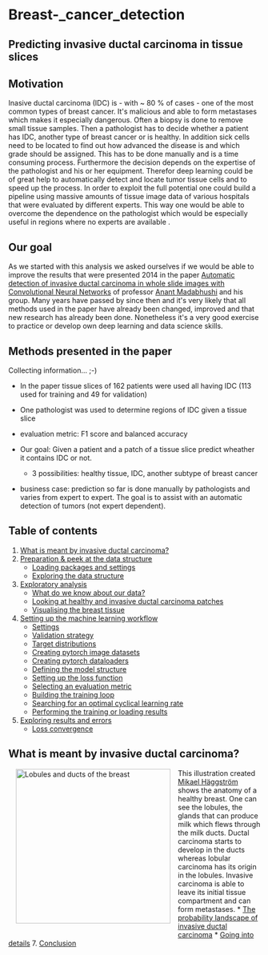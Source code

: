 # Breast-_cancer_detection
## Predicting invasive ductal carcinoma in tissue slices


## Motivation

Inasive ductal carcinoma (IDC) is - with ~ 80 % of cases - one of the most common types of breast cancer. It's malicious and able to form metastases which makes it especially dangerous. Often a biopsy is done to remove small tissue samples. Then a pathologist has to decide whether a patient has IDC, another type of breast cancer or is healthy. In addition sick cells need to be located to find out how advanced the disease is and which grade should be assigned. This has to be done manually and is a time consuming process. Furthermore the decision depends on the expertise of the pathologist and his or her equipment. Therefor deep learning could be of great help to automatically detect and locate tumor tissue cells and to speed up the process. In order to exploit the full potential one could build a pipeline using massive amounts of tissue image data of various hospitals that were evaluated by different experts. This way one would be able to overcome the dependence on the pathologist which would be especially useful in regions where no experts are available .      

## Our goal

As we started with this analysis we asked ourselves if we would be able to improve the results that were presented 2014 in the paper [Automatic detection of invasive ductal carcinoma in whole slide images with Convolutional Neural Networks](http://citeseerx.ist.psu.edu/viewdoc/download?doi=10.1.1.725.4294&rep=rep1&type=pdf) of professor [Anant Madabhushi](https://case.edu/medicine/ccir/faculty/anant-madabhushi) and his group. Many years have passed by since then and it's very likely that all methods used in the paper have already been changed, improved and that new research has already been done. Nonetheless it's a very good exercise to practice or develop own deep learning and data science skills.


## Methods presented in the paper

Collecting information... ;-)

* In the paper tissue slices of 162 patients were used all having IDC (113 used for training and 49 for validation)
* One pathologist was used to determine regions of IDC given a tissue slice 
* evaluation metric: F1 score and balanced accuracy


* Our goal: Given a patient and a patch of a tissue slice predict wheather it contains IDC or not.
    * 3 possibilities: healthy tissue, IDC, another subtype of breast cancer
* business case: prediction so far is done manually by pathologists and varies from expert to expert. The goal is to assist with an automatic detection of tumors (not expert dependent). 


## Table of contents

1. [What is meant by invasive ductal carcinoma?](#intro) 
2. [Preparation & peek at the data structure](#prep)
    * [Loading packages and settings](#setup)
    * [Exploring the data structure](#explorestructure)
3. [Exploratory analysis](#eda)
    * [What do we know about our data?](#data)
    * [Looking at healthy and invasive ductal carcinoma patches](#patches)
    * [Visualising the breast tissue](#tissue)
4. [Setting up the machine learning workflow](#workflow)
    * [Settings](#ml_settings)
    * [Validation strategy](#validation)
    * [Target distributions](#target_dists)
    * [Creating pytorch image datasets](#image_datasets)
    * [Creating pytorch dataloaders](#dataloaders)
    * [Defining the model structure](#model_structure)
    * [Setting up the loss function](#loss_eva)
    * [Selecting an evaluation metric](#e_metric)
    * [Building the training loop](#train_loop)
    * [Searching for an optimal cyclical learning rate](#lr_cycle_optima)
    * [Performing the training or loading results](#run)
5. [Exploring results and errors](#error_analysis)
    * [Loss convergence](#losses)
  
## What is meant by invasive ductal carcinoma? <a class="anchor" id="intro"></a>

<a title="Mikael Häggström, M.D. - Author info - Reusing images [CC BY (https://creativecommons.org/licenses/by/2.5)]" href="https://commons.wikimedia.org/wiki/File:Lobules_and_ducts_of_the_breast.jpg"><img width="309" alt="Lobules and ducts of the breast" style="float:left; margin:0px 15px 15px 15px" src="https://upload.wikimedia.org/wikipedia/commons/thumb/4/47/Lobules_and_ducts_of_the_breast.jpg/256px-Lobules_and_ducts_of_the_breast.jpg"></a>


This illustration created [Mikael Häggström](https://commons.wikimedia.org/wiki/File:Lobules_and_ducts_of_the_breast.jpg) shows the anatomy of a healthy breast. One can see the lobules, the glands that can produce milk which flews through the milk ducts. Ductal carcinoma starts to develop in the ducts whereas lobular carcinoma has its origin in the lobules. Invasive carcinoma is able to leave its initial tissue compartment and can form metastases. 
    * [The probability landscape of invasive ductal carcinoma](#landscape)
    * [Going into details](#details)
7. [Conclusion](#conclusion)

